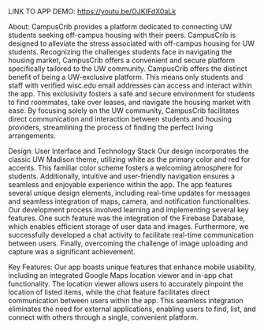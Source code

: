 LINK TO APP DEMO: https://youtu.be/OJKIFdX0aLk

About:
CampusCrib provides a platform dedicated to connecting UW students seeking off-campus housing with their peers.
CampusCrib is designed to alleviate the stress associated with off-campus housing for UW students. Recognizing the challenges students face in navigating the housing market, CampusCrib offers a convenient and secure platform specifically tailored to the UW community.
CampusCrib offers the distinct benefit of being a UW-exclusive platform. This means only students and staff with verified wisc.edu email addresses can access and interact within the app. This exclusivity fosters a safe and secure environment for students to find roommates, take over leases, and navigate the housing market with ease. By focusing solely on the UW community, CampusCrib facilitates direct communication and interaction between students and housing providers, streamlining the process of finding the perfect living arrangements.

Design: User Interface and Technology Stack
Our design incorporates the classic UW Madison theme, utilizing white as the primary color and red for accents. This familiar color scheme fosters a welcoming atmosphere for students. Additionally, intuitive and user-friendly navigation ensures a seamless and enjoyable experience within the app. 
The app features several unique design elements, including real-time updates for messages and seamless integration of maps, camera, and notification functionalities.
Our development process involved learning and implementing several key features. One such feature was the integration of the Firebase Database, which enables efficient storage of user data and images. Furthermore, we successfully developed a chat activity to facilitate real-time communication between users. Finally, overcoming the challenge of image uploading and capture was a significant achievement.

Key Features: Our app boasts unique features that enhance mobile usability, including an integrated Google Maps location viewer and in-app chat functionality. The location viewer allows users to accurately pinpoint the location of listed items, while the chat feature facilitates direct communication between users within the app. This seamless integration eliminates the need for external applications, enabling users to find, list, and connect with others through a single, convenient platform.

